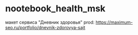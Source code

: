 # nootebook_health_msk
макет сервиса "Дневник здоровья"
prod: https://maximum-seo.ru/portfolio/dnevnik-zdorovya-sajt
